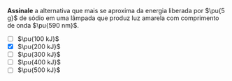 **Assinale** a alternativa que mais se aproxima da energia liberada por $\pu{5 g}$ de sódio em uma lâmpada que produz luz amarela com comprimento de onda $\pu{590 nm}$.

- [ ] $\pu{100 kJ}$
- [x] $\pu{200 kJ}$
- [ ] $\pu{300 kJ}$
- [ ] $\pu{400 kJ}$
- [ ] $\pu{500 kJ}$